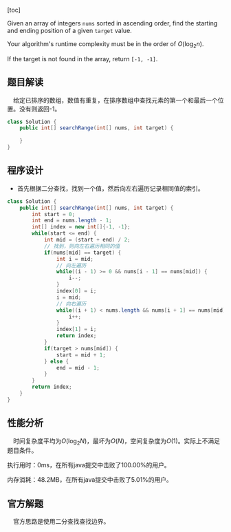 [toc]

Given an array of integers `nums` sorted in ascending order, find the starting and ending position of a given `target` value.

Your algorithm's runtime complexity must be in the order of $O(\log_2n)$.

If the target is not found in the array, return `[-1, -1]`.



## 题目解读

&emsp;给定已排序的数组，数值有重复，在排序数组中查找元素的第一个和最后一个位置。没有则返回-1。

```java
class Solution {
    public int[] searchRange(int[] nums, int target) {
        
    }
}
```

## 程序设计

* 首先根据二分查找，找到一个值，然后向左右遍历记录相同值的索引。

```java
class Solution {
    public int[] searchRange(int[] nums, int target) {
        int start = 0;
        int end = nums.length - 1;
        int[] index = new int[]{-1, -1};
        while(start <= end) {
            int mid = (start + end) / 2;
            // 找到，则向左右遍历相同的值
            if(nums[mid] == target) {
                int i = mid;
                // 向左遍历
                while((i - 1) >= 0 && nums[i - 1] == nums[mid]) {
                    i--;
                }
                index[0] = i;
                i = mid;
                // 向右遍历
                while((i + 1) < nums.length && nums[i + 1] == nums[mid]) {
                    i++;
                }
                index[1] = i;
                return index;
            }
            if(target > nums[mid]) {
                start = mid + 1;
            } else {
                end = mid - 1;
            }
        }
        return index;
    }
}
```

## 性能分析

&emsp;时间复杂度平均为$O(\log_2N)$，最坏为$O(N)$，空间复杂度为$O(1)$。实际上不满足题目条件。

执行用时：0ms，在所有java提交中击败了100.00%的用户。

内存消耗：48.2MB，在所有java提交中击败了5.01%的用户。

## 官方解题

&emsp;官方思路是使用二分查找查找边界。

